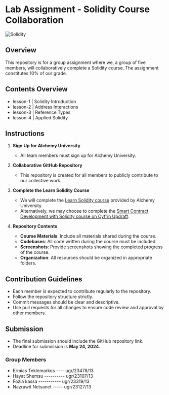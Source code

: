 # Lab Assignment - Solidity Course Collaboration

![Solidity](https://bs-uploads.toptal.io/blackfish-uploads/components/seo/5925498/og_image/optimized/ethereum-solidity-oracle-contracts-pt2-cd3dbde2a52e64e709b7244efaf925b1.png)

## Overview
This repository is for a group assignment where we, a group of five members, will collaboratively complete a Solidity course. The assignment constitutes 10% of our grade.

## Contents Overview

- lesson-1 | Solidity Introduction
- lesson-2 | Address Interactions
- lesson-3 | Reference Types
- lesson-4 | Applied Solidity

## Instructions

1. **Sign Up for Alchemy University**
   - All team members must sign up for Alchemy University.

2. **Collaborative GitHub Repository**
   - This repository is created for all members to publicly contribute to our collective work.

3. **Complete the Learn Solidity Course**
   - We will complete the [Learn Solidity course](https://www.alchemy.com/university/courses/solidity) provided by Alchemy University.
   - Alternatively, we may choose to complete the [Smart Contract Development with Solidity course on Cyfrin Updraft](https://updraft.cyfrin.io/courses/solidity).

4. **Repository Contents**
   - **Course Materials**: Include all materials shared during the course.
   - **Codebases**: All code written during the course must be included.
   - **Screenshots**: Provide screenshots showing the completed progress of the course.
   - **Organization**: All resources should be organized in appropriate folders.

## Contribution Guidelines

- Each member is expected to contribute regularly to the repository.
- Follow the repository structure strictly.
- Commit messages should be clear and descriptive.
- Use pull requests for all changes to ensure code review and approval by other members.

## Submission

- The final submission should include the GitHub repository link.
- Deadline for submission is **May 24, 2024**.

### Group Members

- Ermias Teklemarkos ---- ugr/23478/13
- Hayat Shemsu ---------- ugr/23107/13
- Fozia kassa ----------- ugr/23319/13 
- Nazrawit Netsanet ----- ugr/23127/13

